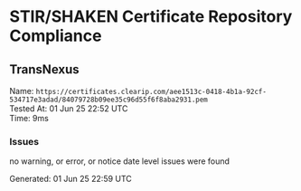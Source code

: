 # STIR/SHAKEN Certificate Repository Compliance

## TransNexus

Name: `https://certificates.clearip.com/aee1513c-0418-4b1a-92cf-534717e3adad/84079728b09ee35c96d55f6f8aba2931.pem`\
Tested At: 01 Jun 25 22:52 UTC\
Time: 9ms

### Issues

no warning, or error, or notice date level issues were found

Generated: 01 Jun 25 22:59 UTC